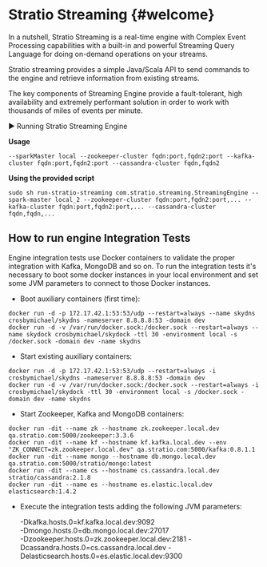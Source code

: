 
Stratio Streaming {#welcome}
=======


In a nutshell, Stratio Streaming is a real-time engine with Complex Event Processing capabilities with a built-in and powerful Streaming Query Language for doing on-demand operations on your streams.

Stratio streaming provides a simple Java/Scala API to send commands to the engine and retrieve information from existing streams.

The key components of Streaming Engine provide a fault-tolerant, high availability and extremely performant solution in order to work with thousands of miles of events per minute.



:arrow_forward: Running Stratio Streaming Engine


**Usage**

```
--sparkMaster local --zookeeper-cluster fqdn:port,fqdn2:port --kafka-cluster fqdn:port,fqdn2:port --cassandra-cluster fqdn,fqdn2
```


**Using the provided script**

```
sudo sh run-stratio-streaming com.stratio.streaming.StreamingEngine --spark-master local_2 --zookeeper-cluster fqdn:port,fqdn2:port,... --kafka-cluster fqdn:port,fqdn2:port,... --cassandra-cluster fqdn,fqdn,...
```

How to run engine Integration Tests
----------------------------------------------

Engine integration tests use Docker containers to validate the proper integration with Kafka, MongoDB and so on. 
To run the integration tests it's necessary to boot some docker instances in your local environment and set some JVM parameters to connect to those Docker instances.

- Boot auxiliary containers (first time):
```
docker run -d -p 172.17.42.1:53:53/udp --restart=always --name skydns crosbymichael/skydns -nameserver 8.8.8.8:53 -domain dev 
docker run -d -v /var/run/docker.sock:/docker.sock --restart=always --name skydock crosbymichael/skydock -ttl 30 -environment local -s /docker.sock -domain dev -name skydns
```

- Start existing auxiliary containers:
```
docker run -d -p 172.17.42.1:53:53/udp --restart=always -i crosbymichael/skydns -nameserver 8.8.8.8:53 -domain dev 
docker run -d -v /var/run/docker.sock:/docker.sock --restart=always -i crosbymichael/skydock -ttl 30 -environment local -s /docker.sock -domain dev -name skydns
```

- Start Zookeeper, Kafka and MongoDB containers:
```
docker run -dit --name zk --hostname zk.zookeeper.local.dev qa.stratio.com:5000/zookeeper:3.3.6
docker run -dit --name kf --hostname kf.kafka.local.dev --env "ZK_CONNECT=zk.zookeeper.local.dev" qa.stratio.com:5000/kafka:0.8.1.1
docker run -dit --name mongo --hostname db.mongo.local.dev qa.stratio.com:5000/stratio/mongo:latest
docker run -dit --name cs --hostname cs.cassandra.local.dev stratio/cassandra:2.1.8
docker run -dit --name es --hostname es.elastic.local.dev elasticsearch:1.4.2
```

- Execute the integration tests adding the following JVM parameters:

    -Dkafka.hosts.0=kf.kafka.local.dev:9092  
    -Dmongo.hosts.0=db.mongo.local.dev:27017  
    -Dzookeeper.hosts.0=zk.zookeeper.local.dev:2181
    -Dcassandra.hosts.0=cs.cassandra.local.dev 
    -Delasticsearch.hosts.0=es.elastic.local.dev:9300






